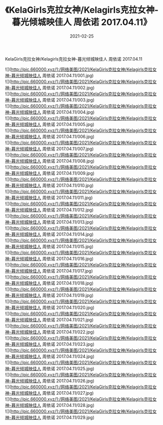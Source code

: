 ﻿---
layout: post
title:  《KelaGirls克拉女神/Kelagirls克拉女神-暮光倾城映佳人 周依诺 2017.04.11》
date:   2021-02-25
img: http://pic.660000.xyz/1:/网络美图/2021/KelaGirls克拉女神/Kelagirls克拉女神-暮光倾城映佳人 周依诺 2017.04.11/000.jpg
categories: [美女, 清纯, 唯美]
---

KelaGirls克拉女神/Kelagirls克拉女神-暮光倾城映佳人 周依诺 2017.04.11

 ![](http://pic.660000.xyz/1:/网络美图/2021/KelaGirls克拉女神/Kelagirls克拉女神-暮光倾城映佳人 周依诺 2017.04.11/001.jpg) <br>![](http://pic.660000.xyz/1:/网络美图/2021/KelaGirls克拉女神/Kelagirls克拉女神-暮光倾城映佳人 周依诺 2017.04.11/002.jpg) <br>![](http://pic.660000.xyz/1:/网络美图/2021/KelaGirls克拉女神/Kelagirls克拉女神-暮光倾城映佳人 周依诺 2017.04.11/003.jpg) <br>![](http://pic.660000.xyz/1:/网络美图/2021/KelaGirls克拉女神/Kelagirls克拉女神-暮光倾城映佳人 周依诺 2017.04.11/004.jpg) <br>![](http://pic.660000.xyz/1:/网络美图/2021/KelaGirls克拉女神/Kelagirls克拉女神-暮光倾城映佳人 周依诺 2017.04.11/005.jpg) <br>![](http://pic.660000.xyz/1:/网络美图/2021/KelaGirls克拉女神/Kelagirls克拉女神-暮光倾城映佳人 周依诺 2017.04.11/006.jpg) <br>![](http://pic.660000.xyz/1:/网络美图/2021/KelaGirls克拉女神/Kelagirls克拉女神-暮光倾城映佳人 周依诺 2017.04.11/007.jpg) <br>![](http://pic.660000.xyz/1:/网络美图/2021/KelaGirls克拉女神/Kelagirls克拉女神-暮光倾城映佳人 周依诺 2017.04.11/008.jpg) <br>![](http://pic.660000.xyz/1:/网络美图/2021/KelaGirls克拉女神/Kelagirls克拉女神-暮光倾城映佳人 周依诺 2017.04.11/009.jpg) <br>![](http://pic.660000.xyz/1:/网络美图/2021/KelaGirls克拉女神/Kelagirls克拉女神-暮光倾城映佳人 周依诺 2017.04.11/010.jpg) <br>![](http://pic.660000.xyz/1:/网络美图/2021/KelaGirls克拉女神/Kelagirls克拉女神-暮光倾城映佳人 周依诺 2017.04.11/011.jpg) <br>![](http://pic.660000.xyz/1:/网络美图/2021/KelaGirls克拉女神/Kelagirls克拉女神-暮光倾城映佳人 周依诺 2017.04.11/012.jpg) <br>![](http://pic.660000.xyz/1:/网络美图/2021/KelaGirls克拉女神/Kelagirls克拉女神-暮光倾城映佳人 周依诺 2017.04.11/013.jpg) <br>![](http://pic.660000.xyz/1:/网络美图/2021/KelaGirls克拉女神/Kelagirls克拉女神-暮光倾城映佳人 周依诺 2017.04.11/014.jpg) <br>![](http://pic.660000.xyz/1:/网络美图/2021/KelaGirls克拉女神/Kelagirls克拉女神-暮光倾城映佳人 周依诺 2017.04.11/015.jpg) <br>![](http://pic.660000.xyz/1:/网络美图/2021/KelaGirls克拉女神/Kelagirls克拉女神-暮光倾城映佳人 周依诺 2017.04.11/016.jpg) <br>![](http://pic.660000.xyz/1:/网络美图/2021/KelaGirls克拉女神/Kelagirls克拉女神-暮光倾城映佳人 周依诺 2017.04.11/017.jpg) <br>![](http://pic.660000.xyz/1:/网络美图/2021/KelaGirls克拉女神/Kelagirls克拉女神-暮光倾城映佳人 周依诺 2017.04.11/018.jpg) <br>![](http://pic.660000.xyz/1:/网络美图/2021/KelaGirls克拉女神/Kelagirls克拉女神-暮光倾城映佳人 周依诺 2017.04.11/019.jpg) <br>![](http://pic.660000.xyz/1:/网络美图/2021/KelaGirls克拉女神/Kelagirls克拉女神-暮光倾城映佳人 周依诺 2017.04.11/020.jpg) <br>![](http://pic.660000.xyz/1:/网络美图/2021/KelaGirls克拉女神/Kelagirls克拉女神-暮光倾城映佳人 周依诺 2017.04.11/021.jpg) <br>![](http://pic.660000.xyz/1:/网络美图/2021/KelaGirls克拉女神/Kelagirls克拉女神-暮光倾城映佳人 周依诺 2017.04.11/022.jpg) <br>![](http://pic.660000.xyz/1:/网络美图/2021/KelaGirls克拉女神/Kelagirls克拉女神-暮光倾城映佳人 周依诺 2017.04.11/023.jpg) <br>![](http://pic.660000.xyz/1:/网络美图/2021/KelaGirls克拉女神/Kelagirls克拉女神-暮光倾城映佳人 周依诺 2017.04.11/024.jpg) <br>![](http://pic.660000.xyz/1:/网络美图/2021/KelaGirls克拉女神/Kelagirls克拉女神-暮光倾城映佳人 周依诺 2017.04.11/025.jpg) <br>![](http://pic.660000.xyz/1:/网络美图/2021/KelaGirls克拉女神/Kelagirls克拉女神-暮光倾城映佳人 周依诺 2017.04.11/026.jpg) <br>![](http://pic.660000.xyz/1:/网络美图/2021/KelaGirls克拉女神/Kelagirls克拉女神-暮光倾城映佳人 周依诺 2017.04.11/027.jpg) <br>![](http://pic.660000.xyz/1:/网络美图/2021/KelaGirls克拉女神/Kelagirls克拉女神-暮光倾城映佳人 周依诺 2017.04.11/028.jpg) <br>![](http://pic.660000.xyz/1:/网络美图/2021/KelaGirls克拉女神/Kelagirls克拉女神-暮光倾城映佳人 周依诺 2017.04.11/029.jpg) <br>